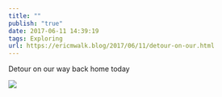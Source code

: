 ```yaml
---
title: ""
publish: "true"
date: 2017-06-11 14:39:19
tags: Exploring
url: https://ericmwalk.blog/2017/06/11/detour-on-our.html
---
```


Detour on our way back home today

![](https://ericmwalk.blog/uploads/2022/7a6019e936.jpg)